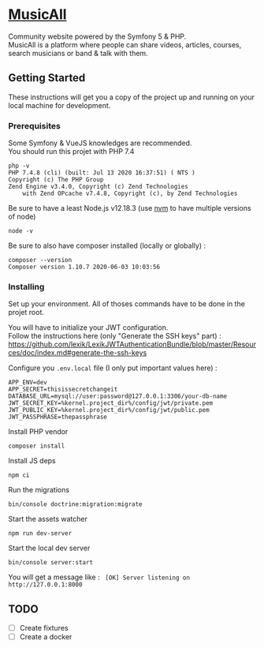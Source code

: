 # [MusicAll](https://www.musicall.com)

Community website powered by the Symfony 5 & PHP.  
MusicAll is a platform where people can share videos, articles, courses, search musicians or band & talk with them.

## Getting Started

These instructions will get you a copy of the project up and running on your local machine for development.

### Prerequisites

Some Symfony & VueJS knowledges are recommended.  
You should run this projet with PHP 7.4 
```
php -v
PHP 7.4.8 (cli) (built: Jul 13 2020 16:37:51) ( NTS )
Copyright (c) The PHP Group
Zend Engine v3.4.0, Copyright (c) Zend Technologies
    with Zend OPcache v7.4.8, Copyright (c), by Zend Technologies
```

Be sure to have a least Node.js v12.18.3 (use [nvm](https://github.com/creationix/nvm) to have multiple versions of node)
```
node -v
```
Be sure to also have composer installed (locally or globally) :
```
composer --version
Composer version 1.10.7 2020-06-03 10:03:56
```

### Installing
 
Set up your environment. All of thoses commands have to be done in the projet root.

You will have to initialize your JWT configuration.   
Follow the instructions here (only "Generate the SSH keys" part) : https://github.com/lexik/LexikJWTAuthenticationBundle/blob/master/Resources/doc/index.md#generate-the-ssh-keys


Configure you ```.env.local``` file (I only put important values here) :
```
APP_ENV=dev
APP_SECRET=thisissecretchangeit
DATABASE_URL=mysql://user:password@127.0.0.1:3306/your-db-name
JWT_SECRET_KEY=%kernel.project_dir%/config/jwt/private.pem
JWT_PUBLIC_KEY=%kernel.project_dir%/config/jwt/public.pem
JWT_PASSPHRASE=thepassphrase
```

Install PHP vendor
```
composer install
```

Install JS deps
```
npm ci
```

Run the migrations
```
bin/console doctrine:migration:migrate
```

Start the assets watcher
```
npm run dev-server
```

Start the local dev server
```
bin/console server:start
```
You will get a message like : ``` [OK] Server listening on http://127.0.0.1:8000```

## TODO

- [ ] Create fixtures
- [ ] Create a docker 
